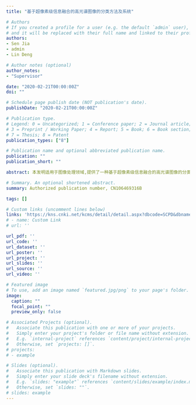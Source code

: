 ```yaml
---
title: "基于超像素级信息融合的高光谱图像的分类方法及系统"

# Authors
# If you created a profile for a user (e.g. the default `admin` user), write the username (folder name) here 
# and it will be replaced with their full name and linked to their profile.
authors:
- Sen Jia
- admin
- Lin Deng

# Author notes (optional)
author_notes:
- "Supervisor"

date: "2020-02-21T00:00:00Z"
doi: ""

# Schedule page publish date (NOT publication's date).
publishDate: "2020-02-21T00:00:00Z"

# Publication type.
# Legend: 0 = Uncategorized; 1 = Conference paper; 2 = Journal article;
# 3 = Preprint / Working Paper; 4 = Report; 5 = Book; 6 = Book section;
# 7 = Thesis; 8 = Patent
publication_types: ["8"]

# Publication name and optional abbreviated publication name.
publication: ""
publication_short: ""

abstract: 本发明适用于图像处理领域,提供了一种基于超像素级信息融合的高光谱图像的分类方法及系统,旨在解决现有的分类方法计算复杂度高、分类精度较低以及波段间存在较大冗余的问题。所述方法包括下述步骤：滤波器生成步骤、Gabor特征提取步骤、高光谱图像超像素分割步骤、超像素特征数据计算步骤、超像素空间坐标计算步骤、数据降维步骤、高光谱特征数据生成步骤以及多任务支持向量机分类步骤。

# Summary. An optional shortened abstract.
summary: Authorized publication number, CN106469316B  

tags: []

# Custom links (uncomment lines below)
links: 'https://kns.cnki.net/kcms/detail/detail.aspx?dbcode=SCPD&dbname=SCPD2020&filename=CN106469316B&v=3oUfNTcOeprPSizjC6vVGuxwx3fHoY5JhZqwDSBmMppbWX%25mmd2BzJDPLzPRF4lIivEPF'
# - name: Custom Link
# url: ''

url_pdf: ''
url_code: ''
url_dataset: ''
url_poster: ''
url_project: ''
url_slides: ''
url_source: ''
url_video: ''

# Featured image
# To use, add an image named `featured.jpg/png` to your page's folder. 
image:
  caption: ""
  focal_point: ""
  preview_only: false

# Associated Projects (optional).
#   Associate this publication with one or more of your projects.
#   Simply enter your project's folder or file name without extension.
#   E.g. `internal-project` references `content/project/internal-project/index.md`.
#   Otherwise, set `projects: []`.
# projects:
# - example

# Slides (optional).
#   Associate this publication with Markdown slides.
#   Simply enter your slide deck's filename without extension.
#   E.g. `slides: "example"` references `content/slides/example/index.md`.
#   Otherwise, set `slides: ""`.
# slides: example
---
```

